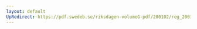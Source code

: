 ```yaml
---
layout: default
UpRedirect: https://pdf.swedeb.se/riksdagen-volumeG-pdf/200102/reg_200102/reg_200102_0382.pdf
---
```

